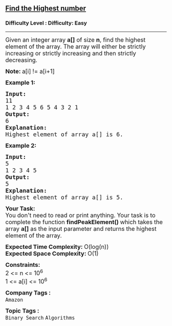 <h2><a href="https://www.geeksforgeeks.org/problems/find-the-highest-number2259/1?page=3&category=Arrays,Strings,Binary%20Search,Map,set&difficulty=Easy,Medium&status=unsolved&sortBy=submissions">Find the Highest number</a></h2><h3>Difficulty Level : Difficulty: Easy</h3><hr><div class="problems_problem_content__Xm_eO"><p><span style="font-size: 18px;">Given an integer array <strong>a[]</strong> of size <strong>n</strong>, find the highest element of the array. The array will either be strictly increasing or strictly increasing and then strictly decreasing.</span></p>
<p><span style="font-size: 18px;"><strong>Note: </strong>a[i] != a[i+1]</span>&nbsp;</p>
<p><strong><span style="font-size: 18px;">Example 1:</span></strong></p>
<pre><strong><span style="font-size: 18px;">Input:
</span></strong><span style="font-size: 18px;">11
1 2 3 4 5 6 5 4 3 2 1<strong>
Output: <br></strong>6
<strong>Explanation: <br></strong>Highest element of array a[] is 6.</span></pre>
<p><span style="font-size: 18px;"><strong>Example 2:</strong></span></p>
<pre><span style="font-size: 18px;"><strong>Input:</strong>
5
1 2 3 4 5
<strong>Output:<br></strong>5
<strong>Explanation: <br></strong>Highest element of array a[] is 5.</span>
</pre>
<p><span style="font-size: 18px;"><strong>Your Task:</strong><br>You don't need to read or print anything. Your task is to complete the function <strong>findPeakElement()&nbsp;</strong>which takes the array <strong>a[]</strong> as the input parameter and returns the highest element of the array.</span></p>
<p><span style="font-size: 18px;"><strong>Expected Time Complexity:&nbsp;</strong>O(log(n))<br><strong>Expected Space Complexity:&nbsp;</strong>O(1)</span></p>
<p><span style="font-size: 18px;"><strong>Constraints:</strong><br>2 &lt;= n &lt;= 10<sup>6</sup><br>1 &lt;= a[i] &lt;= 10<sup>6</sup></span></p></div><p><span style=font-size:18px><strong>Company Tags : </strong><br><code>Amazon</code>&nbsp;<br><p><span style=font-size:18px><strong>Topic Tags : </strong><br><code>Binary Search</code>&nbsp;<code>Algorithms</code>&nbsp;